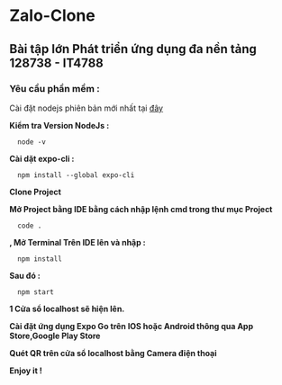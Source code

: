 # Zalo-Clone

## Bài tập lớn Phát triển ứng dụng đa nền tảng  128738 - IT4788

  ### Yêu cầu phần mềm :
  
  Cài đặt nodejs phiên bản mới nhất tại [đây](https://nodejs.org/en/download/)

  **Kiểm tra Version NodeJs :**
  
      node -v
  
  **Cài dặt expo-cli :**
  
      npm install --global expo-cli

**Clone Project**

**Mở Project bằng IDE bằng cách nhập lệnh cmd trong thư mục Project**

      code .
      
**, Mở Terminal Trên IDE lên và nhập :**

      npm install
  
**Sau đó :**

      npm start
  
**1 Cửa sổ localhost sẽ hiện lên.**

**Cài đặt ứng dụng Expo Go trên IOS hoặc Android thông qua App Store,Google Play Store**

**Quét QR trên cửa sổ localhost bằng Camera điện thoại**

**Enjoy it !**
